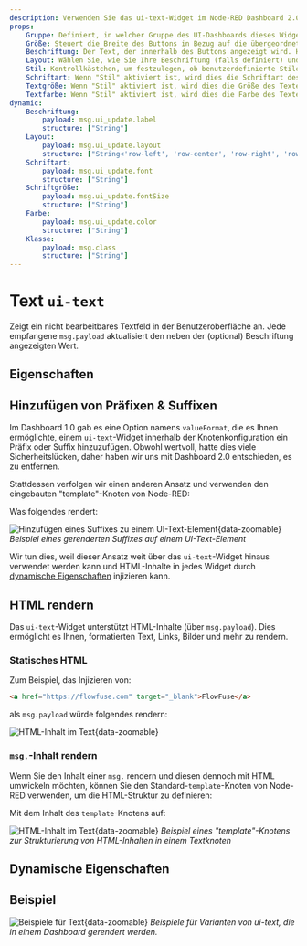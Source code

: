 ```yaml
---
description: Verwenden Sie das ui-text-Widget im Node-RED Dashboard 2.0, um statische oder dynamische Textinhalte elegant auf Ihrem Dashboard anzuzeigen.
props:
    Gruppe: Definiert, in welcher Gruppe des UI-Dashboards dieses Widget gerendert wird.
    Größe: Steuert die Breite des Buttons in Bezug auf die übergeordnete Gruppe. Der Maximalwert ist die Breite der Gruppe.
    Beschriftung: Der Text, der innerhalb des Buttons angezeigt wird. HTML-Inhalt ist erlaubt.
    Layout: Wählen Sie, wie Sie Ihre Beschriftung (falls definiert) und den Wert anordnen möchten.
    Stil: Kontrollkästchen, um festzulegen, ob benutzerdefinierte Stile für den Text enthalten sein sollen. Wenn dies aktiviert ist, werden die unten stehenden Optionen angezeigt.
    Schriftart: Wenn "Stil" aktiviert ist, wird dies die Schriftart des Textes definieren.
    Textgröße: Wenn "Stil" aktiviert ist, wird dies die Größe des Textes definieren.
    Textfarbe: Wenn "Stil" aktiviert ist, wird dies die Farbe des Textes definieren.
dynamic:
    Beschriftung:
        payload: msg.ui_update.label
        structure: ["String"]
    Layout:
        payload: msg.ui_update.layout
        structure: ["String<'row-left', 'row-center', 'row-right', 'row-spread', 'col-center'>"]
    Schriftart:
        payload: msg.ui_update.font
        structure: ["String"]
    Schriftgröße:
        payload: msg.ui_update.fontSize
        structure: ["String"]
    Farbe:
        payload: msg.ui_update.color
        structure: ["String"]
    Klasse:
        payload: msg.class
        structure: ["String"]
---
```


<script setup>
    import { ref } from 'vue'
    import FlowViewer from '../../../components/FlowViewer.vue'
    import ExampleSuffix from '../../../examples/ui-text-suffix.json'
    import ExampleHTMLInjection from '../../../examples/ui-text-html-injection.json'
    import TryDemo from "./../../../components/TryDemo.vue"

    const examples = ref({
      'suffix': ExampleSuffix,
      'html-injection': ExampleHTMLInjection
    })
</script>


<TryDemo href="text" title="Demo Ausprobieren">

# Text `ui-text`

</TryDemo>
 
Zeigt ein nicht bearbeitbares Textfeld in der Benutzeroberfläche an. Jede empfangene `msg.payload` aktualisiert den neben der (optional) Beschriftung angezeigten Wert.

## Eigenschaften

<PropsTable/>

## Hinzufügen von Präfixen & Suffixen

Im Dashboard 1.0 gab es eine Option namens `valueFormat`, die es Ihnen ermöglichte, einem `ui-text`-Widget innerhalb der Knotenkonfiguration ein Präfix oder Suffix hinzuzufügen. Obwohl wertvoll, hatte dies viele Sicherheitslücken, daher haben wir uns mit Dashboard 2.0 entschieden, es zu entfernen.

Stattdessen verfolgen wir einen anderen Ansatz und verwenden den eingebauten "template"-Knoten von Node-RED:

<FlowViewer :flow="examples['suffix']" height="200px" />

Was folgendes rendert:

![Hinzufügen eines Suffixes zu einem UI-Text-Element](/images/node-examples/ui-text-prefix.gif "Hinzufügen eines Suffixes zu einem UI-Text-Element"){data-zoomable}
_Beispiel eines gerenderten Suffixes auf einem UI-Text-Element_

Wir tun dies, weil dieser Ansatz weit über das `ui-text`-Widget hinaus verwendet werden kann und HTML-Inhalte in jedes Widget durch [dynamische Eigenschaften](../../user/dynamic-properties.md) injizieren kann.

## HTML rendern

Das `ui-text`-Widget unterstützt HTML-Inhalte (über `msg.payload`). Dies ermöglicht es Ihnen, formatierten Text, Links, Bilder und mehr zu rendern. 

### Statisches HTML

Zum Beispiel, das Injizieren von:

```html
<a href="https://flowfuse.com" target="_blank">FlowFuse</a>
```

als `msg.payload` würde folgendes rendern:

![HTML-Inhalt im Text](/images/node-examples/ui-text-html-injection.png "HTML-Injektion im Text"){data-zoomable}

### `msg.`-Inhalt rendern

Wenn Sie den Inhalt einer `msg.` rendern und diesen dennoch mit HTML umwickeln möchten, können Sie den Standard-`template`-Knoten von Node-RED verwenden, um die HTML-Struktur zu definieren:

<FlowViewer :flow="examples['html-injection']" height="200px"/>

Mit dem Inhalt des `template`-Knotens auf:

![HTML-Inhalt im Text](/images/node-examples/ui-text-html-example.png "HTML-Injektion im Text"){data-zoomable}
_Beispiel eines "template"-Knotens zur Strukturierung von HTML-Inhalten in einem Textknoten_

## Dynamische Eigenschaften

<DynamicPropsTable/>

## Beispiel

![Beispiele für Text](/images/node-examples/ui-text.png "Beispiele für Text"){data-zoomable}
*Beispiele für Varianten von ui-text, die in einem Dashboard gerendert werden.*